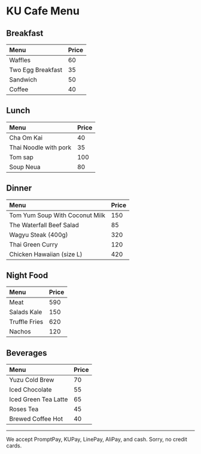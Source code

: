 # KU Cafe Menu
   
## Breakfast
| Menu                     | Price    |
|:-------------------------|----------|
| Waffles                  | 60       |
| Two Egg Breakfast        | 35       |
| Sandwich                 | 50       |
| Coffee                   | 40       |

## Lunch 
| Menu                     | Price    |
|:-------------------------|----------|
| Cha Om Kai               | 40       |
| Thai Noodle with pork    | 35       |
| Tom sap                  | 100      |
| Soup Neua                | 80       |
## Dinner

| Menu                           | Price    |
|:-------------------------------|----------|
| Tom Yum Soup With Coconut Milk |    150   |
| The Waterfall Beef Salad       |    85    |
| Wagyu Steak  (400g)            |    320   |
| Thai Green Curry               |    120   |
| Chicken Hawaiian (size L)      |    420   |


## Night Food

| Menu                     | Price    |
|:-------------------------|----------|
| Meat                     | 590      |
| Salads Kale              | 150      |
| Truffle Fries            | 620      |
| Nachos                   | 120      |

## Beverages

| Menu                     | Price    |
|:-------------------------|----------|
| Yuzu Cold Brew           | 70       |
| Iced Chocolate           | 55       |
| Iced Green Tea Latte     | 65       |
| Roses Tea                | 45       |
| Brewed Coffee Hot        | 40       |


---

We accept PromptPay, KUPay, LinePay, AliPay, and cash. Sorry, no credit cards.
